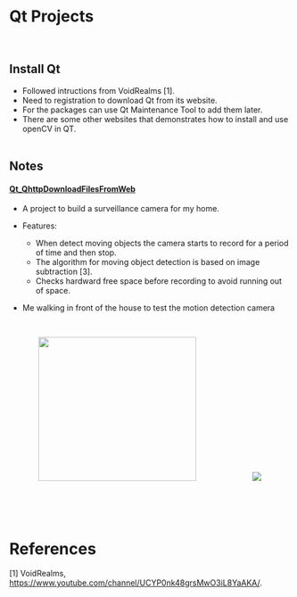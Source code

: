# Qt Projects 
  
<br/>

## Install Qt 
* Followed intructions from VoidRealms [1]. 
* Need to registration to download Qt from its website. 
* For the packages can use Qt Maintenance Tool to add them later. 
* There are some other websites that demonstrates how to install and use openCV in QT. <br/><br/>


## Notes
#### [Qt_QhttpDownloadFilesFromWeb](/Qt_QhttpDownloadFilesFromWeb)
* A project to build a surveillance camera for my home. 
* Features: 
  * When detect moving objects the camera starts to record for a period of time and then stop. <br/>
  * The algorithm for moving object detection is based on image subtraction [3]. <br/>
  * Checks hardward free space before recording to avoid running out of space. <br/>


* Me walking in front of the house to test the motion detection camera 
<pre><p align="center">
<img src="https://user-images.githubusercontent.com/86133411/153915136-0634f358-da64-494b-a0a8-3379ca0aaa0d.png" width="283" height="258">            <img src="https://user-images.githubusercontent.com/86133411/153915151-2d1e5e6d-fa98-4253-ac94-987447ec40a2.png">
</p></pre>

<br/><br/>

# References 
[1] VoidRealms, https://www.youtube.com/channel/UCYP0nk48grsMwO3iL8YaAKA/. <br/>



